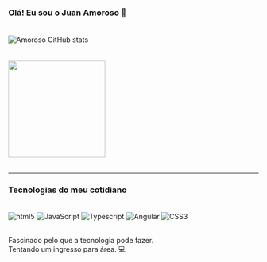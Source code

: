 ### Olá! Eu sou o Juan Amoroso 👋 <br/><br/>


![Amoroso GitHub stats](https://github-readme-stats.vercel.app/api?username=Juan-Amoroso&show_icons=true&theme=dark)<br/><br/><br/>
<img height = "195px"  src="https://github-readme-stats.vercel.app/api/top-langs/?username=Juan-Amoroso&layout=compact&langs_count=7&theme=dark"/><br/><br/>
<hr>


### Tecnologias do meu cotidiano


<div style="display: inline_block"><br/>
  <img align="center" alt="html5" src="https://img.shields.io/badge/HTML5-E34F26?style=for-the-badge&logo=html5&logoColor=white" />
  <img align="center" alt="JavaScript" src="https://img.shields.io/badge/JavaScript-323330?style=for-the-badge&logo=javascript&logoColor=F7DF1E" />
  <img align="center" alt="Typescript" src="https://img.shields.io/badge/TypeScript-007ACC?style=for-the-badge&logo=typescript&logoColor=white" />
  <img align="center" alt="Angular" src="https://img.shields.io/badge/Angular-DD0031?style=for-the-badge&logo=angular&logoColor=white" />
  <img align="center" alt="CSS3" src="https://img.shields.io/badge/CSS3-1572B6?style=for-the-badge&logo=css3&logoColor=white" /> 
</div><br/>

<p>Fascinado pelo que a tecnologia pode fazer.<br/>
Tentando um ingresso para área. 💻 </p>
